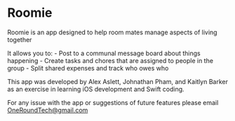 # Roomie
Roomie is an app designed to help room mates manage aspects of living together 

It allows you to:
	- Post to a communal message board about things happening 
	- Create tasks and chores that are assigned to people in the group
	- Split shared expenses and track who owes who


This app was developed by Alex Aslett, Johnathan Pham,  and Kaitlyn Barker as an exercise in learning iOS development and Swift coding.

For any issue with the app or suggestions of future features please email OneRoundTech@gmail.com
